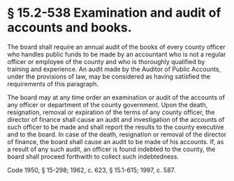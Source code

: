# § 15.2-538 Examination and audit of accounts and books.

<p>The board shall require an annual audit of the books of every county officer who handles public funds to be made by an accountant who is not a regular officer or employee of the county and who is thoroughly qualified by training and experience. An audit made by the Auditor of Public Accounts, under the provisions of law, may be considered as having satisfied the requirements of this paragraph.</p><p>The board may at any time order an examination or audit of the accounts of any officer or department of the county government. Upon the death, resignation, removal or expiration of the terms of any county officer, the director of finance shall cause an audit and investigation of the accounts of such officer to be made and shall report the results to the county executive and to the board. In case of the death, resignation or removal of the director of finance, the board shall cause an audit to be made of his accounts. If, as a result of any such audit, an officer is found indebted to the county, the board shall proceed forthwith to collect such indebtedness.</p><p>Code 1950, § 15-298; 1962, c. 623, § 15.1-615; 1997, c. 587.</p>